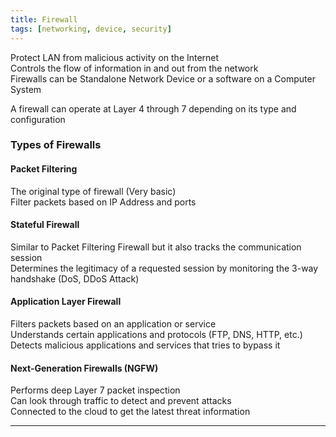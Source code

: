 ```yaml
---
title: Firewall
tags: [networking, device, security]
---
```


Protect LAN from malicious activity on the Internet  
Controls the flow of information in and out from the network  
Firewalls can be Standalone Network Device or a software on a Computer System

A firewall can operate at Layer 4 through 7 depending on its type and configuration

### Types of Firewalls

#### Packet Filtering
The original type of firewall (Very basic)  
Filter packets based on IP Address and ports

#### Stateful Firewall
Similar to Packet Filtering Firewall but it also tracks the communication session  
Determines the legitimacy of a requested session by monitoring the 3-way handshake (DoS, DDoS Attack)

#### Application Layer Firewall
Filters packets based on an application or service  
Understands certain applications and protocols (FTP, DNS, HTTP, etc.)  
Detects malicious applications and services that tries to bypass it

#### Next-Generation Firewalls (NGFW)
Performs deep Layer 7 packet inspection  
Can look through traffic to detect and prevent attacks  
Connected to the cloud to get the latest threat information

---
